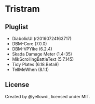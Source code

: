 Tristram
====

## Pluglist

- DiabolicUI (r20160724163717)
- DBM-Core (7.0.0)
- DBM-VPYike (6.2.4)
- Skada Damage Meter (1.4-35)
- MikScrollingBattleText (5.7.145)
- Tidy Plates (6.18.Beta9)
- TellMeWhen (8.1.1)

## License

Created by @yellowdi, licensed under MIT.



